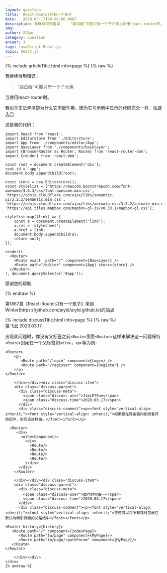 ```yaml
---
layout: question
title:  React-Router只有一个孩子
date:   2020-03-17T04:06:06.000Z
description: 我继续得到错误：   “路由器”可能只有一个子元素当使用react-router时。我似乎无法弄清楚为什么它不起作用，因为它与示例中显示的...
img: 
author: 凯Sam
category: question
answer: 3
tags: JavaScript React.js
topic: React.js
---
```

<div class="article-root">
  <div class="article">
    {% include articleTitle.html info=page %}
    {% raw %}
    <div class="article-content"><p><font style="vertical-align: inherit;"><font style="vertical-align: inherit;">我继续得到错误： </font></font></p>

<blockquote>
  <p><font style="vertical-align: inherit;"><font style="vertical-align: inherit;">“路由器”可能只有一个子元素</font></font></p>
</blockquote>

<p><font style="vertical-align: inherit;"><font style="vertical-align: inherit;">当使用react-router时。</font></font></p>

<p><font style="vertical-align: inherit;"><font style="vertical-align: inherit;">我似乎无法弄清楚为什么它不起作用，因为它与示例中显示的代码完全一样：</font></font><a href="https://reacttraining.com/react-router/web/guides/quick-start" rel="nofollow noreferrer"><font style="vertical-align: inherit;"><font style="vertical-align: inherit;">快速入门</font></font></a> </p>

<p><font style="vertical-align: inherit;"><font style="vertical-align: inherit;">这是我的代码：</font></font></p>

<pre><code>import React from 'react';<font></font>
import Editorstore from './Editorstore';<font></font>
import App from './components/editor/App';<font></font>
import BaseLayer from './components/baselayer';<font></font>
import {BrowserRouter as Router, Route} from 'react-router-dom';<font></font>
import {render} from 'react-dom';<font></font>
<font></font>
const root = document.createElement('div');<font></font>
root.id = 'app';<font></font>
document.body.appendChild(root);<font></font>
<font></font>
const store = new Editorstore();<font></font>
const stylelist = ['https://maxcdn.bootstrapcdn.com/font-awesome/4.6.3/css/font-awesome.min.css', 'https://cdnjs.cloudflare.com/ajax/libs/semantic-ui/2.2.2/semantic.min.css', 'https://cdnjs.cloudflare.com/ajax/libs/animate.css/3.5.2/animate.min.css', 'https://api.tiles.mapbox.com/mapbox-gl-js/v0.33.1/mapbox-gl.css'];<font></font>
<font></font>
stylelist.map((link) =&gt; {<font></font>
    const a = document.createElement('link');<font></font>
    a.rel = 'stylesheet';<font></font>
    a.href = link;<font></font>
    document.body.appendChild(a);<font></font>
    return null;<font></font>
});<font></font>
<font></font>
render((<font></font>
  &lt;Router&gt;<font></font>
    &lt;Route exact  path="/" component={BaseLayer} /&gt;<font></font>
    &lt;Route path="/editor" component={App} store={store} /&gt;<font></font>
  &lt;/Router&gt;<font></font>
), document.querySelector('#app'));<font></font>
</code></pre>

<p><font style="vertical-align: inherit;"><font style="vertical-align: inherit;">感谢您的帮助</font></font></p></div>
    {% endraw %}
  </div>
  <p class="winter_mark">第1867篇《React-Router只有一个孩子》来自Winter(https://github.com/aiyld/aiyld.github.io)的站点</p>
  <div class="discuss-wrapper">
    {% include discussTitle.html info=page %}
    {% raw %}
    <div class="discuss-list">
    <div class="discuss-item">
        <div class="discuss-parent">
          <div class="discuss-meta">
            <span class="discuss-user">猿飞云</span>
            <span class="discuss-time">2020.03.17</span>
          </div>
          <div class="discuss-comment"><p><font style="vertical-align: inherit;"><font style="vertical-align: inherit;">出现此问题时，你没有父标签之前</font></font><code>&lt;Route&gt;</code><font style="vertical-align: inherit;"><font style="vertical-align: inherit;">里面</font></font><code>&lt;Router&gt;</code><font style="vertical-align: inherit;"><font style="vertical-align: inherit;">这样来解决这一问题保持</font></font><code>&lt;Route&gt;</code><font style="vertical-align: inherit;"><font style="vertical-align: inherit;">封闭在一个父标签如</font></font><code>&lt;div&gt;</code><font style="vertical-align: inherit;"><font style="vertical-align: inherit;">，</font></font><code>&lt;p&gt;</code><font style="vertical-align: inherit;"><font style="vertical-align: inherit;">等为例-</font></font></p>

<pre><code>&lt;Router&gt;<font></font>
    &lt;p&gt;<font></font>
       &lt;Route path="/login" component={Login} /&gt;<font></font>
       &lt;Route path="/register" component={Register} /&gt;<font></font>
    &lt;/p&gt;<font></font>
&lt;/Router&gt;<font></font>
</code></pre></div>
        </div></div><div class="discuss-item">
        <div class="discuss-parent">
          <div class="discuss-meta">
            <span class="discuss-user">JimLEYSam</span>
            <span class="discuss-time">2020.03.17</span>
          </div>
          <div class="discuss-comment"><p><font style="vertical-align: inherit;"><font style="vertical-align: inherit;">如果要在路由器内部嵌套其他组件，则应该这样做。</font></font></p>

<pre><code>  &lt;Router&gt;<font></font>
     &lt;div&gt;<font></font>
       &lt;otherComponent/&gt;<font></font>
         &lt;div&gt;<font></font>
           &lt;Route/&gt;  <font></font>
           &lt;Route/&gt;<font></font>
           &lt;Route/&gt;<font></font>
           &lt;Route/&gt;<font></font>
         &lt;/div&gt;<font></font>
      &lt;/div&gt;<font></font>
    &lt;/Router&gt;<font></font>
</code></pre></div>
        </div></div><div class="discuss-item">
        <div class="discuss-parent">
          <div class="discuss-meta">
            <span class="discuss-user">西门村村古一</span>
            <span class="discuss-time">2020.03.17</span>
          </div>
          <div class="discuss-comment"><p><font style="vertical-align: inherit;"><font style="vertical-align: inherit;">您还可以将所有路线包裹在默认为索引页面的父路线中</font></font></p>

<pre><code>&lt;Router history={history}&gt;    <font></font>
   &lt;Route path="/" component={IndexPage}&gt;<font></font>
      &lt;Route path="to/page" component={MyPage}/&gt;<font></font>
      &lt;Route path="to/page/:pathParam" component={MyPage}/&gt;<font></font>
   &lt;/Route&gt;    <font></font>
&lt;/Router&gt;<font></font>
</code></pre></div>
        </div></div>
    </div>
    {% endraw %}
  </div>
<div>
